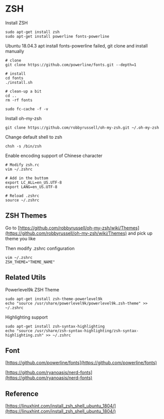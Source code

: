 # ZSH

Install ZSH

    sudo apt-get install zsh
    sudo apt-get install powerline fonts-powerline

Ubuntu 18.04.3 apt install 
fonts-powerline failed, git clone and install manually

    # clone
    git clone https://github.com/powerline/fonts.git --depth=1
    
    # install
    cd fonts
    ./install.sh

    # clean-up a bit
    cd ..
    rm -rf fonts
    
    sudo fc-cache -f -v


Install oh-my-zsh

    git clone https://github.com/robbyrussell/oh-my-zsh.git ~/.oh-my-zsh

Change default shell to zsh

    chsh -s /bin/zsh

Enable encoding support of Chinese character

    # Modify zsh.rc
    vim ~/.zshrc

    # Add in the buttom
    export LC_ALL=en_US.UTF-8  
    export LANG=en_US.UTF-8

    # Reload .zshrc
    source ~/.zshrc

## ZSH Themes

Go to [https://github.com/robbyrussell/oh-my-zsh/wiki/Themes](https://github.com/robbyrussell/oh-my-zsh/wiki/Themes)
and pick up theme you like

Then modify .zshrc configuration

    vim ~/.zshrc
    ZSH_THEME="THEME_NAME"

## Related Utils
Powerlevel9k ZSH Theme

    sudo apt-get install zsh-theme-powerlevel9k
    echo "source /usr/share/powerlevel9k/powerlevel9k.zsh-theme" >> ~/.zshrc

Highlighting support

    sudo apt-get install zsh-syntax-highlighting
    echo "source /usr/share/zsh-syntax-highlighting/zsh-syntax-highlighting.zsh" >> ~/.zshrc

## Font

[https://github.com/powerline/fonts](https://github.com/powerline/fonts)

[https://github.com/ryanoasis/nerd-fonts](https://github.com/ryanoasis/nerd-fonts)

## Reference

[https://linuxhint.com/install_zsh_shell_ubuntu_1804/](https://linuxhint.com/install_zsh_shell_ubuntu_1804/)